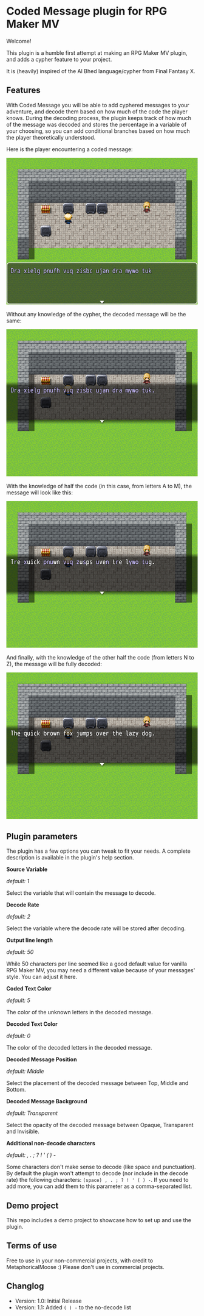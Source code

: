 # Coded Message plugin for RPG Maker MV

Welcome! 

This plugin is a humble first attempt at making an RPG Maker MV plugin, and adds a cypher feature to your project.

It is (heavily) inspired of the Al Bhed language/cypher from Final Fantasy X.

## Features

With Coded Message you will be able to add cyphered messages to your adventure, and decode them based on how much of the code the player knows. During the decoding process, the plugin keeps track of how much of the message was decoded and stores the percentage in a variable of your choosing, so you can add conditional branches based on how much the player theoretically understood.

Here is the player encountering a coded message:

![Coded message](/img/01_coded_message.jpg)

Without any knowledge of the cypher, the decoded message will be the same:

![Decoded message with 0% knowledge](/img/02_decoded_message_0_knowledge.jpg)

With the knowledge of half the code (in this case, from letters A to M), the message will look like this:

![Decoded message with 0% knowledge](/img/03_decoded_message_half_knowledge.jpg)

And finally, with the knowledge of the other half the code (from letters N to Z), the message will be fully decoded:

![Decoded message with 0% knowledge](/img/04_decoded_message_full_knowledge.jpg)

## Plugin parameters

The plugin has a few options you can tweak to fit your needs. A complete description is available in the plugin's help section.

**Source Variable**

*default: 1*

Select the variable that will contain the message to decode.

**Decode Rate**

*default: 2*

Select the variable where the decode rate will be stored after decoding.

**Output line length**

*default: 50*

While 50 characters per line seemed like a good default value for vanilla RPG Maker MV, you may need a different value because of your messages' style. You can adjust it here.

**Coded Text Color**

*default: 5*

The color of the unknown letters in the decoded message.

**Decoded Text Color**

*default: 0*

The color of the decoded letters in the decoded message.

**Decoded Message Position**

*default: Middle*

Select the placement of the decoded message between Top, Middle and Bottom.

**Decoded Message Background**

*default: Transparent*

Select the opacity of the decoded message between Opaque, Transparent and Invisible.

**Additional non-decode characters**

*default: , . ; ? ! ' ( ) -*

Some characters don't make sense to decode (like space and punctuation). By default the plugin won't attempt to decode (nor include in the decode rate) the following characters: `(space) , . ; ? ! ' ( ) -`. If you need to add more, you can add them to this parameter as a comma-separated list.

## Demo project

This repo includes a demo project to showcase how to set up and use the plugin.

## Terms of use

Free to use in your non-commercial projects, with credit to MetaphoricalMoose :)
Please don't use in commercial projects.

## Changlog

* Version: 1.0: Initial Release
* Version: 1.1: Added `( ) -` to the no-decode list